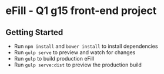 # eFill - Q1 g15 front-end project

## Getting Started
- Run `npm install` and `bower install` to install dependencies
- Run `gulp serve` to preview and watch for changes
- Run `gulp` to build production eFill
- Run `gulp serve:dist` to preview the production build
